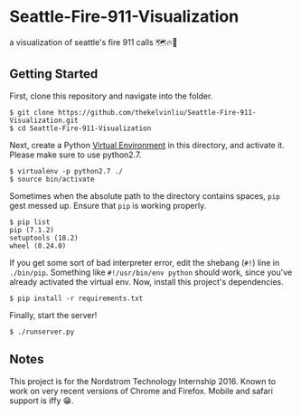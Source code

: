# Seattle-Fire-911-Visualization
a visualization of seattle's fire 911 calls
🗺🔥🚒

## Getting Started
First, clone this repository and navigate into the folder.
```
$ git clone https://github.com/thekelvinliu/Seattle-Fire-911-Visualization.git
$ cd Seattle-Fire-911-Visualization
```
Next, create a Python [Virtual Environment](http://docs.python-guide.org/en/latest/dev/virtualenvs/) in this directory, and activate it.
Please make sure to use python2.7.
```
$ virtualenv -p python2.7 ./
$ source bin/activate
```
Sometimes when the absolute path to the directory contains spaces, `pip` gest messed up.
Ensure that `pip` is working properly.
```
$ pip list
pip (7.1.2)
setuptools (18.2)
wheel (0.24.0)
```
If you get some sort of bad interpreter error, edit the shebang (`#!`) line in `./bin/pip`.
Something like `#!/usr/bin/env python` should work, since you've already activated the virtual env.
Now, install this project's dependencies.
```
$ pip install -r requirements.txt
```
Finally, start the server!
```
$ ./runserver.py
```

## Notes
This project is for the Nordstrom Technology Internship 2016.
Known to work on very recent versions of Chrome and Firefox.
Mobile and safari support is iffy 😁.
